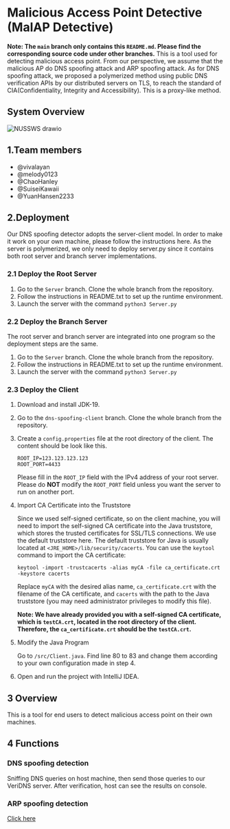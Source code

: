 # Malicious Access Point Detective (MalAP Detective)

**Note: The `main` branch only contains this `README.md`. Please find the corresponding source code under other branches.**
This is a tool used for detecting malicious access point. From our perspective, we assume that the malicious AP do DNS spoofing attack and ARP spoofing attack. As for DNS spoofing attack, we proposed a polymerized method using public DNS verification APIs by our distributed servers on TLS, to reach the standard of CIA(Confidentiality, Integrity and Accessibility). This is a proxy-like method.

## System Overview
![NUSSWS drawio](https://github.com/vivalayan/MalAP_Detection/assets/90449797/ecf06e92-012a-47dd-9380-85df1939bfd2)


## 1.Team members
- @vivalayan
- @melody0123
- @ChaoHanley
- @SuiseiKawaii
- @YuanHansen2233

## 2.Deployment

Our DNS spoofing detector adopts the server-client model. In order to make it work on your own machine, please follow the instructions here. As the server is polymerized, we only need to deploy server.py since it contains both root server and branch server implementations.

### 2.1 Deploy the Root Server

1. Go to the `Server` branch. Clone the whole branch from the repository.
2. Follow the instructions in README.txt to set up the runtime environment.
3. Launch the server with the command `python3 Server.py`

### 2.2 Deploy the Branch Server

The root server and branch server are integrated into one program so the deployment steps are the same.

1. Go to the `Server` branch. Clone the whole branch from the repository.
2. Follow the instructions in README.txt to set up the runtime environment.
3. Launch the server with the command `python3 Server.py`

### 2.3 Deploy the Client

1. Download and install JDK-19.

2. Go to the `dns-spoofing-client` branch. Clone the whole branch from the repository.

3. Create a `config.properties` file at the root directory of the client. The content should be look like this.

   ```
   ROOT_IP=123.123.123.123
   ROOT_PORT=4433
   ```

   Please fill in the `ROOT_IP` field with the IPv4 address of your root server. Please do **NOT** modify the `ROOT_PORT` field unless you want the server to run on another port.

4. Import CA Certificate into the Truststore

   Since we used self-signed certificate, so on the client machine, you will need to import the self-signed CA certificate into the Java truststore, which stores the trusted certificates for  SSL/TLS connections. We use the default truststore here. The default truststore for Java is usually located  at `<JRE_HOME>/lib/security/cacerts`. You can use the `keytool` command to import the CA certificate:

   ```
   keytool -import -trustcacerts -alias myCA -file ca_certificate.crt -keystore cacerts
   ```

   Replace `myCA` with the desired alias name, `ca_certificate.crt` with the filename of the CA certificate, and `cacerts` with the path to the Java truststore (you may need administrator privileges to modify this file).

   **Note: We have already provided you with a self-signed CA certificate, which is `testCA.crt`, located in the root directory of the client. Therefore, the `ca_certificate.crt` should be the `testCA.crt`.** 

5. Modify the Java Program

   Go to `/src/Client.java`. Find line 80 to 83 and change them according to your own configuration made in step 4.

6. Open and run the project with IntelliJ IDEA.

## 3 Overview

This is a tool for end users to detect malicious access point on their own machines.

## 4 Functions

### DNS spoofing detection
Sniffing DNS queries on host machine, then send those queries to our VeriDNS server. After verification, host can see the results on console.
### ARP spoofing detection 
[Click here](https://github.com/Melodys-Code-Warehouse/MalAP-Detective/tree/arp-spoofing)
